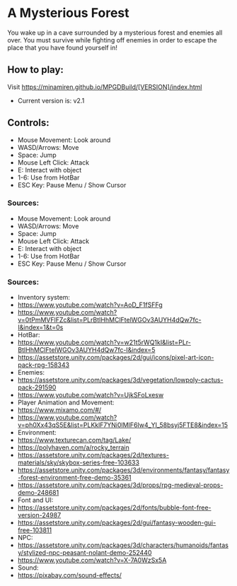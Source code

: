 # A Mysterious Forest

You wake up in a cave surrounded by a mysterious forest and enemies all over. 
You must survive while fighting off enemies in order to escape the place that you have found yourself in!

## How to play:
Visit https://minamiren.github.io/MPGDBuild/[VERSION]/index.html
- Current version is: v2.1

## Controls:
- Mouse Movement: Look around
- WASD/Arrows: Move
- Space: Jump
- Mouse Left Click: Attack
- E: Interact with object
- 1-6: Use from HotBar
- ESC Key: Pause Menu / Show Cursor

### Sources:
- Mouse Movement: Look around
- WASD/Arrows: Move
- Space: Jump
- Mouse Left Click: Attack
- E: Interact with object
- 1-6: Use from HotBar
- ESC Key: Pause Menu / Show Cursor

### Sources:
- Inventory system:
- https://www.youtube.com/watch?v=AoD_F1fSFFg
- https://www.youtube.com/watch?v=0tPmMVFlFZc&list=PLrBtIHhMClFtelWGOv3AUYH4dQw7fc-I&index=1&t=0s
- HotBar:
- https://www.youtube.com/watch?v=w21t5rWQ1kI&list=PLr-BtIHhMClFtelWGOv3AUYH4dQw7fc-I&index=5
- https://assetstore.unity.com/packages/2d/gui/icons/pixel-art-icon-pack-rpg-158343
- Enemies:
- https://assetstore.unity.com/packages/3d/vegetation/lowpoly-cactus-pack-291590
- https://www.youtube.com/watch?v=UjkSFoLxesw
- Player Animation and Movement:
- https://www.mixamo.com/#/
- https://www.youtube.com/watch?v=ph0Xx43qS5E&list=PLKklF7YNi0lMIF6Iw4_YI_58bsyj5FTE8&index=15
- Environment:
- https://www.texturecan.com/tag/Lake/
- https://polyhaven.com/a/rocky_terrain
- https://assetstore.unity.com/packages/2d/textures-materials/sky/skybox-series-free-103633
- https://assetstore.unity.com/packages/3d/environments/fantasy/fantasy-forest-environment-free-demo-35361
- https://assetstore.unity.com/packages/3d/props/rpg-medieval-props-demo-248681
- Font and UI:
- https://assetstore.unity.com/packages/2d/fonts/bubble-font-free-version-24987
- https://assetstore.unity.com/packages/2d/gui/fantasy-wooden-gui-free-103811
- NPC:
- https://assetstore.unity.com/packages/3d/characters/humanoids/fantasy/stylized-npc-peasant-nolant-demo-252440
- https://www.youtube.com/watch?v=X-7A0WzSx5A
- Sound:
- https://pixabay.com/sound-effects/
